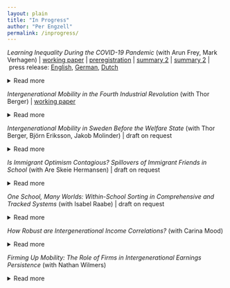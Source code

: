 ```yaml
---
layout: plain
title: "In Progress"
author: "Per Engzell"
permalink: /inprogress/
---
```


*Learning Inequality During the COVID-19 Pandemic* (with Arun Frey, Mark Verhagen)
| [working paper](https://osf.io/preprints/socarxiv/ve4z7/) | [preregistration](https://osf.io/xnh9c/) | [summary 2](https://voxeu.org/article/collateral-damage-children-s-education-during-lockdown) | [summary 2](https://population-europe.eu/policy-insights/how-do-school-closures-affect-student-learning-its-worse-you-think) | press release: 
[English](https://www.demographicscience.ox.ac.uk/post/children-learned-little-or-nothing-during-school-closures-despite-online-learning), [German](https://www.demographicscience.ox.ac.uk/post/schulkinder-haben-w%C3%A4hrend-der-schulschlie%C3%9Fungen-trotz-online-unterricht-wenig-oder-nichts-gelernt), [Dutch](https://www.demographicscience.ox.ac.uk/post/leerlingen-lopen-grote-leerachterstanden-op-tijdens-lockdown-aldus-nieuw-onderzoek-van-onderzoekers) 
<details>
<summary>Read more</summary>
Suspension of face-to-face instruction in schools during the COVID-19 pandemic has led to concerns about consequences for student learning. So far, data to study this question have been limited. In this paper, we evaluate the effect of school closures on primary school students in the Netherlands, where schools remained closed for 8 weeks. We examine nationally standardized test scores before and after lockdown, and compare progress during this period to the same period in previous years. Our results reveal a significant loss of learning progress of about 3 percentile points or 0.08 standard deviations. This loss is around 50% larger among students from low-educated homes, confirming worries about the uneven toll of the pandemic on children and families. Our results are on the same order of magnitude as best-case scenarios projected by the European Commission and the World Bank, and suggest losses many times larger in countries less prepared for remote learning.
</details>

*Intergenerational Mobility in the Fourth Industrial Revolution* (with Thor Berger) 
| [working paper](https://osf.io/preprints/socarxiv/zcax3/)
<details>
<summary>Read more</summary>
The maturation of industrial society has long been seen as an engine of occupational upgrading and opportunity. Following the rise of the factory, the assembly line, and the office computer, some claim that we are now entering a fourth industrial revolution where autonomous systems are transforming the nature of work. What are the consequences of this transformation for intergenerational income mobility? Examining variation across 722 U.S. labor markets, we find that intergenerational persistence is higher in areas heavily exposed to industrial automation. These effects are rooted in childhood experiences and concentrated among men from disadvantaged homes. Unequal labor relations appear to exacerbate the association, while affordable access to college ameliorates it. The received view of industrial change as an engine of mobility should be revised to consider the institutional context of automation.
</details>

*Intergenerational Mobility in Sweden Before the Welfare State* (with Thor Berger, Björn Eriksson, Jakob Molinder)
| draft on request
<details>
<summary>Read more</summary>
We use historical census data to show that Sweden exhibited high levels of intergenerational occupational mobility several decades before the rise of the welfare state. Mobility rates were higher than in other 19th- and 20th-century European countries, closer to those observed in the highly mobile 19th-century United States. We leverage mobility variation across Swedish municipalities to shed light on potential determinants: economic growth and migration are positively correlated with mobility, consistent with the patterns observed across countries.
</details>

*Is Immigrant Optimism Contagious? Spillovers of Immigrant Friends in School* (with Are Skeie Hermansen)
| draft on request
<details>
<summary>Read more</summary>
Is academic achievement affected by the presence of immigrant peers? Previous work mostly suggests no but, we argue, has been misguided on two accounts. First, it focused on aggregate social settings such as schools, while social interactions unfold in more intimate settings. Secondly, it assumed that immigrant peers would harm performance, ignoring their often high aspirations. We use a combination of administrative and sociometric network data from Sweden, and develop methods that let us estimate causal effects of immigrant peers at the level of (i) schools, (ii) classrooms, and (iii) friendship networks. We find little influence at the aggregate level but a strong and positive impact of immigrant peers in the same classroom and of immigrant friends. Existing studies may have mistaken both the sign and the magnitude of immigrant influence.
</details>

*One School, Many Worlds: Within-School Sorting in Comprehensive and Tracked Systems* (with Isabel Raabe)
| draft on request
<details>
<summary>Read more</summary>
Why do inequalities in learning persist, even in relatively egalitarian school systems? We examine within-school ability sorting with classroom data on friendship networks in 480 European secondary schools. We contrast comprehensive (England, Sweden) and tracked systems (Germany, Netherlands) and ask how they shape sorting at the level of a) schools, b) classrooms, and c) friendships. Between-school variance in test scores is lower in comprehensive systems. However, this is counterbalanced by greater sorting within schools: between classrooms and, especially, friendship networks. Still, comprehensive schools create more equal environments for two reasons. First, the difference in sorting between schools is larger than that in sorting within schools. Second, the latter is less related to social and ethnic background. These findings help explain both why comprehensive schools equalize outcomes, and how substantial inequality can nevertheless remain. </details>

*How Robust are Intergenerational Income Correlations?* (with Carina Mood)
<details>
<summary>Read more</summary>
Recent work highlights how "researcher degrees of freedom" – undisclosed flexibility in research design – can give rise to varying results. The study of income mobility is no exception, with decisions ranging over income concept, unit of observation, functional form, treatment of outliers, etc. Using Swedish data on the population of children born 1960–1976, we exhaust a model space of several hundred thousands specifications to answer three questions. What is the range of reasonable estimates? Which specification fits data best? How sensitive are estimated trends? Linear correlations fit better than rank correlations, while log-log correlations (and hence, elasticities) fit poorly and behave erratically over time. Even with more robust measures of association, different income definitions follow opposing trends: increasing persistence in family income and women's earnings, flat or decreasing in men's earnings.
</details>

*Firming Up Mobility: The Role of Firms in Intergenerational Earnings Persistence* (with Nathan Wilmers)
<details>
<summary>Read more</summary>
 Social scientists have long sought to understand how economic advantage is transmitted from parent to child. Most research on intergenerational persistence of earnings has focused on the transmission of individual traits like human capital. Yet earnings are a function not only of individual worker characteristics, but also of which workers successfully match with high-paying firms. We use Swedish administrative data to decompose the intergenerational earnings correlation into fixed effects attributable to firms and individual workers. Our analysis reveals that a large part of the intergenerational resemblance in earnings is explained by parents in high-earning firms passing on a similar labor market advantage to their children. Unlike the traditional earnings correlation, this firm-based earnings gap opens up at an early age and is largely constant throughout children's careers.
</details>

